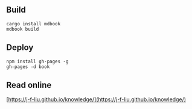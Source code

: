 ## Build

```
cargo install mdbook
mdbook build
```

## Deploy

```
npm install gh-pages -g
gh-pages -d book
```

## Read online

[https://j-f-liu.github.io/knowledge/](https://j-f-liu.github.io/knowledge/)
